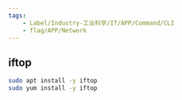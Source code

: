 ```yaml
---
tags:
    - Label/Industry-工业科学/IT/APP/Command/CLI
    - flag/APP/Network
---
```


## iftop

```bash
sudo apt install -y iftop
sudo yum install -y iftop

```